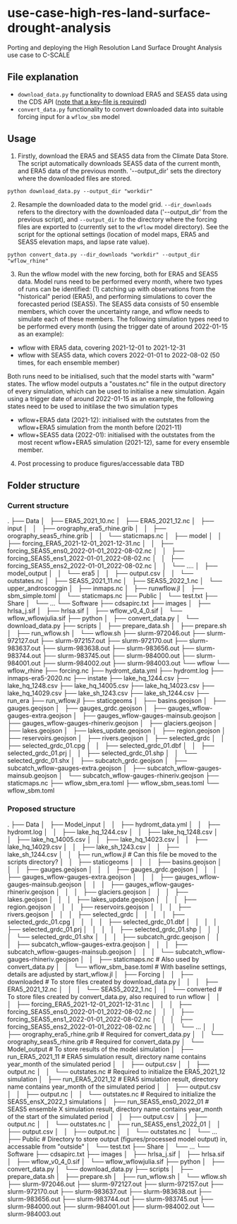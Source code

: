 # use-case-high-res-land-surface-drought-analysis
Porting and deploying the High Resolution Land Surface Drought Analysis use case to C-SCALE

## File explanation

* `download_data.py` functionality to download ERA5 and SEAS5 data using the CDS API ([note that a key-file is required](https://cds.climate.copernicus.eu/api-how-to))
* `convert_data.py` functionality to convert downloaded data into suitable forcing input for a `wflow_sbm` model

## Usage
1. Firstly, download the ERA5 and SEAS5 data from the Climate Data Store. The script automatically downloads SEAS5 
data of the current month, and ERA5 data of the previous month. '--output_dir' sets the directory where the downloaded 
files are stored.
```
python download_data.py --output_dir "workdir"
```
2. Resample the downloaded data to the model grid. 
`--dir_downloads` refers to the directory with the downloaded data ('--output_dir' from the previous script), 
and `--output_dir` to the directory where the forcing files are exported to (currently set to the `wflow` model directory). 
See the script for the optional settings (location of model maps, ERA5 and SEAS5 elevation maps, and lapse rate value).
```
python convert_data.py --dir_downloads "workdir" --output_dir "wflow_rhine"
```

3. Run the wflow model with the new forcing, both for ERA5 and SEAS5 data. Model runs need to be performed every month, where 
two types of runs can be identified: (1) catching up with observations from the "historical" period (ERA5), and performing
simulations to cover the forecasted period (SEAS5). The SEAS5 data consists of 50 ensemble members, which cover the uncertainty
range, and wflow needs to simulate each of these members. The following simulation types need to be performed every month (using the 
trigger date of around 2022-01-15 as an example):
 * wflow with ERA5 data, covering 2021-12-01 to 2021-12-31
 * wflow with SEAS5 data, which covers 2022-01-01 to 2022-08-02 (50 times, for each ensemble member)

Both runs need to be initialised, such that the model starts with "warm" states. The wflow model outputs a "oustates.nc" file
in the output directory of every simulation, which can be used to initialise a new simulation. Again using a trigger date of 
around 2022-01-15 as an example, the following states need to be used to initilase the two simulation types
 * wflow+ERA5 data (2021-12): initialised with the outstates from the wflow+ERA5 simulation from the month before (2021-11)
 * wflow+SEAS5 data (2022-01): initialised with the outstates from the most recent wflow+ERA5 simulation (2021-12), same for 
 every ensemble member.

4. Post processing to produce figures/accessable data
TBD


## Folder structure

### Current structure
.
├── Data
│   ├── ERA5_2021_10.nc
│   ├── ERA5_2021_12.nc
│   ├── input
│   │   ├── orography_era5_rhine.grib
│   │   ├── orography_seas5_rhine.grib
│   │   └── staticmaps.nc
│   ├── model
│   │   ├── forcing_ERA5_2021-12-01_2021-12-31.nc
│   │   ├── forcing_SEAS5_ens0_2022-01-01_2022-08-02.nc
│   │   ├── forcing_SEAS5_ens1_2022-01-01_2022-08-02.nc
│   │   ├── forcing_SEAS5_ens2_2022-01-01_2022-08-02.nc
│   │   └── ....
│   ├── model_output
│   │   └── era5
│   │       ├── output.csv
│   │       └── outstates.nc
│   ├── SEAS5_2021_11.nc
│   ├── SEAS5_2022_1.nc
│   └── upper_androscoggin
│       ├── inmaps.nc
│       ├── runwflow.jl
│       ├── sbm_simple.toml
│       └── staticmaps.nc
├── Public
│   └── test.txt
├── Share
│   └── ...
└── Software
    ├── cdsapirc.txt
    ├── images
    │   ├── hrlsa_j.sif
    │   ├── hrlsa.sif
    │   ├── wflow_v0_4_0.sif
    │   └── wflow_wflowjulia.sif
    ├── python
    │   ├── convert_data.py
    │   └── download_data.py
    ├── scripts
    │   ├── prepare_data.sh
    │   ├── prepare.sh
    │   ├── run_wflow.sh
    │   └── wflow.sh
    ├── slurm-972046.out
    ├── slurm-972127.out
    ├── slurm-972157.out
    ├── slurm-972170.out
    ├── slurm-983637.out
    ├── slurm-983638.out
    ├── slurm-983656.out
    ├── slurm-983744.out
    ├── slurm-983745.out
    ├── slurm-984000.out
    ├── slurm-984001.out
    ├── slurm-984002.out
    ├── slurm-984003.out
    └── wflow
        └── wflow_rhine
            ├── forcing.nc
            ├── hydromt_data.yml
            ├── hydromt.log
            ├── inmaps-era5-2020.nc
            ├── instate
            ├── lake_hq_1244.csv
            ├── lake_hq_1248.csv
            ├── lake_hq_14005.csv
            ├── lake_hq_14023.csv
            ├── lake_hq_14029.csv
            ├── lake_sh_1243.csv
            ├── lake_sh_1244.csv
            ├── run_era
            ├── run_wflow.jl
            ├── staticgeoms
            │   ├── basins.geojson
            │   ├── gauges.geojson
            │   ├── gauges_grdc.geojson
            │   ├── gauges_wflow-gauges-extra.geojson
            │   ├── gauges_wflow-gauges-mainsub.geojson
            │   ├── gauges_wflow-gauges-rhineriv.geojson
            │   ├── glaciers.geojson
            │   ├── lakes.geojson
            │   ├── lakes_update.geojson
            │   ├── region.geojson
            │   ├── reservoirs.geojson
            │   ├── rivers.geojson
            │   ├── selected_grdc
            │   │   ├── selected_grdc_01.cpg
            │   │   ├── selected_grdc_01.dbf
            │   │   ├── selected_grdc_01.prj
            │   │   ├── selected_grdc_01.shp
            │   │   └── selected_grdc_01.shx
            │   ├── subcatch_grdc.geojson
            │   ├── subcatch_wflow-gauges-extra.geojson
            │   ├── subcatch_wflow-gauges-mainsub.geojson
            │   └── subcatch_wflow-gauges-rhineriv.geojson
            ├── staticmaps.nc
            ├── wflow_sbm_era.toml
            ├── wflow_sbm_seas.toml
            └── wflow_sbm.toml




### Proposed structure
.
├── Data
│   ├── Model_input
│   │   ├── hydromt_data.yml
│   │   ├── hydromt.log
│   │   ├── lake_hq_1244.csv
│   │   ├── lake_hq_1248.csv
│   │   ├── lake_hq_14005.csv
│   │   ├── lake_hq_14023.csv
│   │   ├── lake_hq_14029.csv
│   │   ├── lake_sh_1243.csv
│   │   ├── lake_sh_1244.csv
│   │   ├── run_wflow.jl                                        # Can this file be moved to the scripts directory?
│   │   ├── staticgeoms
│   │   │   ├── basins.geojson
│   │   │   ├── gauges.geojson
│   │   │   ├── gauges_grdc.geojson
│   │   │   ├── gauges_wflow-gauges-extra.geojson
│   │   │   ├── gauges_wflow-gauges-mainsub.geojson
│   │   │   ├── gauges_wflow-gauges-rhineriv.geojson
│   │   │   ├── glaciers.geojson
│   │   │   ├── lakes.geojson
│   │   │   ├── lakes_update.geojson
│   │   │   ├── region.geojson
│   │   │   ├── reservoirs.geojson
│   │   │   ├── rivers.geojson
│   │   │   ├── selected_grdc
│   │   │   │   ├── selected_grdc_01.cpg
│   │   │   │   ├── selected_grdc_01.dbf
│   │   │   │   ├── selected_grdc_01.prj
│   │   │   │   ├── selected_grdc_01.shp
│   │   │   │   └── selected_grdc_01.shx
│   │   │   ├──  subcatch_grdc.geojson
│   │   │   ├──  subcatch_wflow-gauges-extra.geojson
│   │   │   ├──  subcatch_wflow-gauges-mainsub.geojson
│   │   │   └── subcatch_wflow-gauges-rhineriv.geojson
│   │   ├── staticmaps.nc                                       # Also used by convert_data.py
│   │   └── wflow_sbm_base.toml                                 # With baseline settings, details are adjusted by start_wflow.jl
│   ├── Forcing
│   │   ├── downloaded                                          # To store files created by download_data.py 
│   │   │   ├── ERA5_2021_12.nc
│   │   │   └── SEAS5_2022_1.nc
│   │   └── converted                                           # To store files created by convert_data.py, also required to run wflow
│   │   │   ├── forcing_ERA5_2021-12-01_2021-12-31.nc
│   │   │   ├── forcing_SEAS5_ens0_2022-01-01_2022-08-02.nc
│   │   │   ├── forcing_SEAS5_ens1_2022-01-01_2022-08-02.nc
│   │   │   ├── forcing_SEAS5_ens2_2022-01-01_2022-08-02.nc
│   │   │   └── ...
│   │   ├── orography_era5_rhine.grib                           # Required for convert_data.py
│   │   └── orography_seas5_rhine.grib                          # Required for convert_data.py
│   └── Model_output                                            # To store results of the model simulation
│       ├── run_ERA5_2021_11                                    # ERA5 simulation result, directory name contains year_month of the simulated period
│       │   ├── output.csv
│       │   ├── output.nc
│       │   └── outstates.nc                                    # Required to initialize the ERA5_2021_12 simulation
│       ├── run_ERA5_2021_12                                    # ERA5 simulation result, directory name contains year_month of the simulated period
│       │   ├── output.csv
│       │   ├── output.nc
│       │   └── outstates.nc                                    # Required to initialize the SEAS5_ensX_2022_1 simulations
│       ├── run_SEAS5_ens0_2022_01                              # SEAS5 ensemble X simulation result, directory name contains year_month of the start of the simulated period
│       │   ├── output.csv
│       │   ├── output.nc
│       │   └── outstates.nc
│       ├── run_SEAS5_ens1_2022_01
│       │   ├── output.csv
│       │   ├── output.nc
│       │   └── outstates.nc
│       └── ...
├── Public                                                      # Directory to store output (figures/processed model output) in, accessable from "outside"
│   └── test.txt
├── Share
│   └── ...
└── Software
    ├── cdsapirc.txt
    ├── images
    │   ├── hrlsa_j.sif
    │   ├── hrlsa.sif
    │   ├── wflow_v0_4_0.sif
    │   └── wflow_wflowjulia.sif
    ├── python
    │   ├── convert_data.py
    │   └── download_data.py
    ├── scripts
    │   ├── prepare_data.sh
    │   ├── prepare.sh
    │   ├── run_wflow.sh
    │   └── wflow.sh
    ├── slurm-972046.out
    ├── slurm-972127.out
    ├── slurm-972157.out
    ├── slurm-972170.out
    ├── slurm-983637.out
    ├── slurm-983638.out
    ├── slurm-983656.out
    ├── slurm-983744.out
    ├── slurm-983745.out
    ├── slurm-984000.out
    ├── slurm-984001.out
    ├── slurm-984002.out
    └── slurm-984003.out